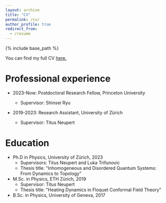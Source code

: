 ```yaml
---
layout: archive
title: "CV"
permalink: /cv/
author_profile: true
redirect_from:
  - /resume
---
```


{% include base_path %}

You can find my full CV <a href="bastienlapierre.github.io/CV.pdf" target="_blank">here.</a>

Professional experience
======
* 2023-Now: Postdoctoral Research Fellow, Princeton University
  * Supervisor: Shinsei Ryu
 
* 2019-2023: Research Assistant, University of Zürich
  * Supervisor: Titus Neupert

Education
======
* Ph.D in Physics, University of Zürich, 2023
  * Supervisors: Titus Neupert and Luka Trifunovic
  * Thesis title: "Inhomogeneous and Disordered Quantum Systems: From Dynamics to Topology"
* M.Sc. in Physics, ETH Zürich, 2019
  * Supervisor: Titus Neupert
  * Thesis title: "Heating Dynamics in Floquet Conformal Field Theory"
* B.Sc. in Physics, University of Geneva, 2017




